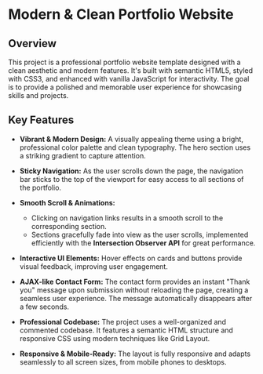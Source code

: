 # Modern & Clean Portfolio Website
## Overview

This project is a professional portfolio website template designed with a clean aesthetic and modern features. It's built with semantic HTML5, styled with CSS3, and enhanced with vanilla JavaScript for interactivity. The goal is to provide a polished and memorable user experience for showcasing skills and projects.

## Key Features

* **Vibrant & Modern Design:** A visually appealing theme using a bright, professional color palette and clean typography. The hero section uses a striking gradient to capture attention.

* **Sticky Navigation:** As the user scrolls down the page, the navigation bar sticks to the top of the viewport for easy access to all sections of the portfolio.

* **Smooth Scroll & Animations:**
    * Clicking on navigation links results in a smooth scroll to the corresponding section.
    * Sections gracefully fade into view as the user scrolls, implemented efficiently with the **Intersection Observer API** for great performance.

* **Interactive UI Elements:** Hover effects on cards and buttons provide visual feedback, improving user engagement.

* **AJAX-like Contact Form:** The contact form provides an instant "Thank you" message upon submission without reloading the page, creating a seamless user experience. The message automatically disappears after a few seconds.

* **Professional Codebase:** The project uses a well-organized and commented codebase. It features a semantic HTML structure and responsive CSS using modern techniques like Grid Layout.

* **Responsive & Mobile-Ready:** The layout is fully responsive and adapts seamlessly to all screen sizes, from mobile phones to desktops.